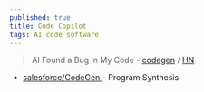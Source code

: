 ```yaml
---
published: true
title: Code Copilot
tags: AI code software
---
```

> AI Found a Bug in My Code - [codegen](https://joel.tools/codegen/) / [HN](https://news.ycombinator.com/item?id=33632610)

- [ salesforce/CodeGen ](https://github.com/salesforce/CodeGen) - Program Synthesis
